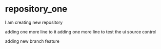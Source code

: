 # repository_one
I am creating new repository

adding one more line to it
adding one more line to test the ui source  control

adding new branch feature
